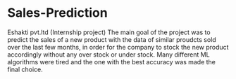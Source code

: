 # Sales-Prediction
Eshakti pvt.ltd (Internship project)
The main goal of the project was to predict the sales of a new product with the data of similar proudcts sold over the last few months, in order for the company to stock the new product accordingly without any over stock or under stock.
Many different ML algorithms were tired and the one with the best accuracy was made the final choice.


